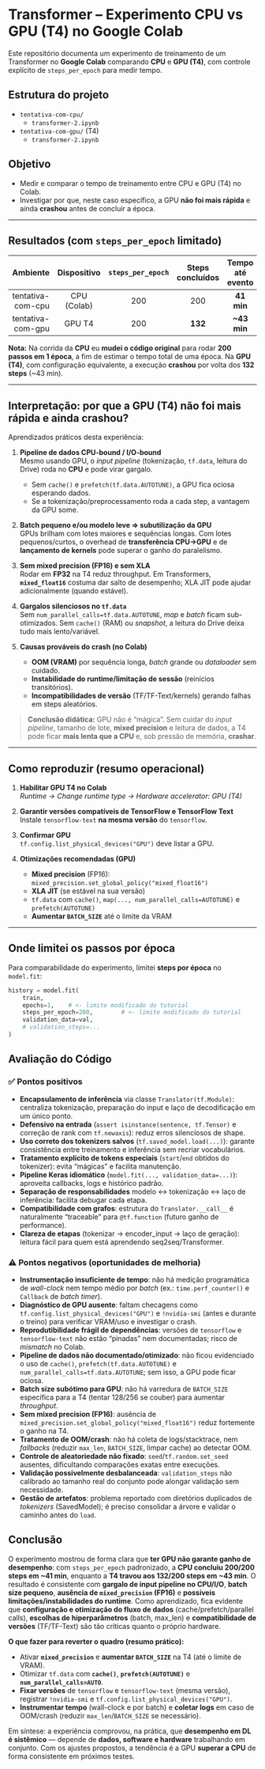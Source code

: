 # Transformer – Experimento CPU vs GPU (T4) no Google Colab

Este repositório documenta um experimento de treinamento de um Transformer no **Google Colab** comparando **CPU** e **GPU (T4)**, com controle explícito de `steps_per_epoch` para medir tempo.

## Estrutura do projeto

- `tentativa-com-cpu/`
  - `transformer-2.ipynb`
- `tentativa-com-gpu/` (T4)
  - `transformer-2.ipynb`

## Objetivo

- Medir e comparar o tempo de treinamento entre CPU e GPU (T4) no Colab.
- Investigar por que, neste caso específico, a GPU **não foi mais rápida** e ainda **crashou** antes de concluir a época.

---

## Resultados (com `steps_per_epoch` limitado)

| Ambiente             | Dispositivo | `steps_per_epoch` | Steps concluídos | Tempo até evento | Estado final | Tempo/step (aprox.) |
|---------------------:|:-----------:|:-----------------:|:----------------:|:----------------:|:------------:|:-------------------:|
| tentativa-com-cpu    | CPU (Colab) | 200               | 200              | **41 min**       | Concluído    | **≈ 12,3 s**        |
| tentativa-com-gpu    | GPU T4      | 200               | **132**          | **~43 min**      | **Crash**    | **≈ 19,5 s**        |

**Nota:** Na corrida da **CPU** eu **mudei o código original** para rodar **200 passos em 1 época**, a fim de estimar o tempo total de uma época. Na **GPU (T4)**, com configuração equivalente, a execução **crashou** por volta dos **132 steps** (~43 min).

---

## Interpretação: por que a GPU (T4) não foi mais rápida e ainda crashou?

Aprendizados práticos desta experiência:

1. **Pipeline de dados CPU-bound / I/O-bound**  
   Mesmo usando GPU, o *input pipeline* (tokenização, `tf.data`, leitura do Drive) roda no **CPU** e pode virar gargalo.  
   - Sem `cache()` e `prefetch(tf.data.AUTOTUNE)`, a GPU fica ociosa esperando dados.  
   - Se a tokenização/preprocessamento roda a cada step, a vantagem da GPU some.

2. **Batch pequeno e/ou modelo leve ⇒ subutilização da GPU**  
   GPUs brilham com lotes maiores e sequências longas. Com lotes pequenos/curtos, o overhead de **transferência CPU→GPU** e de **lançamento de kernels** pode superar o ganho do paralelismo.

3. **Sem mixed precision (FP16) e sem XLA**  
   Rodar em **FP32** na T4 reduz throughput. Em Transformers, **`mixed_float16`** costuma dar salto de desempenho; XLA JIT pode ajudar adicionalmente (quando estável).

4. **Gargalos silenciosos no `tf.data`**  
   Sem `num_parallel_calls=tf.data.AUTOTUNE`, *map* e *batch* ficam sub-otimizados. Sem `cache()` (RAM) ou *snapshot*, a leitura do Drive deixa tudo mais lento/variável.

5. **Causas prováveis do crash (no Colab)**  
   - **OOM (VRAM)** por sequência longa, *batch* grande ou *dataloader* sem cuidado.  
   - **Instabilidade do runtime/limitação de sessão** (reinícios transitórios).  
   - **Incompatibilidades de versão** (TF/TF-Text/kernels) gerando falhas em steps aleatórios.

> **Conclusão didática:** GPU não é “mágica”. Sem cuidar do *input pipeline*, tamanho de lote, **mixed precision** e leitura de dados, a T4 pode ficar **mais lenta que a CPU** e, sob pressão de memória, **crashar**.

---

## Como reproduzir (resumo operacional)

1. **Habilitar GPU T4 no Colab**  
   *Runtime → Change runtime type → Hardware accelerator: GPU (T4)*

2. **Garantir versões compatíveis de TensorFlow e TensorFlow Text**  
   Instale `tensorflow-text` **na mesma versão** do `tensorflow`.

3. **Confirmar GPU**  
   `tf.config.list_physical_devices("GPU")` deve listar a GPU.

4. **Otimizações recomendadas (GPU)**  
   - **Mixed precision** (FP16): `mixed_precision.set_global_policy("mixed_float16")`  
   - **XLA JIT** (se estável na sua versão)  
   - `tf.data` com `cache()`, `map(..., num_parallel_calls=AUTOTUNE)` e `prefetch(AUTOTUNE)`  
   - **Aumentar `BATCH_SIZE`** até o limite da VRAM

---

## Onde limitei os passos por época

Para comparabilidade do experimento, limitei **steps por época** no `model.fit`:

```python
history = model.fit(
    train,
    epochs=1,    # <- limite modificado do tutorial 
    steps_per_epoch=200,        # <- limite modificado do tutorial
    validation_data=val,
    # validation_steps=...
)
 ```

## Avaliação do Código

### ✅ Pontos positivos
- **Encapsulamento de inferência** via classe `Translator(tf.Module)`: centraliza tokenização, preparação do input e laço de decodificação em um único ponto.
- **Defensivo na entrada** (`assert isinstance(sentence, tf.Tensor)` e correção de rank com `tf.newaxis`): reduz erros silenciosos de shape.
- **Uso correto dos tokenizers salvos** (`tf.saved_model.load(...)`): garante consistência entre treinamento e inferência sem recriar vocabulários.
- **Tratamento explícito de tokens especiais** (`start`/`end` obtidos do tokenizer): evita “mágicas” e facilita manutenção.
- **Pipeline Keras idiomático** (`model.fit(..., validation_data=...)`): aproveita callbacks, logs e histórico padrão.
- **Separação de responsabilidades** modelo ↔ tokenização ↔ laço de inferência: facilita debugar cada etapa.
- **Compatibilidade com grafos**: estrutura do `Translator.__call__` é naturalmente “traceable” para `@tf.function` (futuro ganho de performance).
- **Clareza de etapas** (tokenizar → encoder_input → laço de geração): leitura fácil para quem está aprendendo seq2seq/Transformer.


### ⚠️ Pontos negativos (oportunidades de melhoria)
- **Instrumentação insuficiente de tempo**: não há medição programática de *wall-clock* nem tempo médio por *batch* (ex.: `time.perf_counter()` e `Callback` de *batch timer*).
- **Diagnóstico de GPU ausente**: faltam checagens como `tf.config.list_physical_devices("GPU")` e `!nvidia-smi` (antes e durante o treino) para verificar VRAM/uso e investigar o crash.
- **Reprodutibilidade frágil de dependências**: versões de `tensorflow` e `tensorflow-text` não estão “pinadas” nem documentadas; risco de *mismatch* no Colab.
- **Pipeline de dados não documentado/otimizado**: não ficou evidenciado o uso de `cache()`, `prefetch(tf.data.AUTOTUNE)` e `num_parallel_calls=tf.data.AUTOTUNE`; sem isso, a GPU pode ficar ociosa.
- **Batch size subótimo para GPU**: não há varredura de `BATCH_SIZE` específica para a T4 (tentar 128/256 se couber) para aumentar *throughput*.
- **Sem mixed precision (FP16)**: ausência de `mixed_precision.set_global_policy("mixed_float16")` reduz fortemente o ganho na T4.
- **Tratamento de OOM/crash**: não há coleta de logs/stacktrace, nem *fallbacks* (reduzir `max_len`, `BATCH_SIZE`, limpar cache) ao detectar OOM.
- **Controle de aleatoriedade não fixado**: `seed`/`tf.random.set_seed` ausentes, dificultando comparações exatas entre execuções.
- **Validação possivelmente desbalanceada**: `validation_steps` não calibrado ao tamanho real do conjunto pode alongar validação sem necessidade.
- **Gestão de artefatos**: problema reportado com diretórios duplicados de *tokenizers* (SavedModel); é preciso consolidar a árvore e validar o caminho antes do `load`.


## Conclusão

O experimento mostrou de forma clara que **ter GPU não garante ganho de desempenho**: com `steps_per_epoch` padronizado, a **CPU concluiu 200/200 steps em ~41 min**, enquanto a **T4 travou aos 132/200 steps em ~43 min**. O resultado é consistente com **gargalo de input pipeline no CPU/I/O**, **batch size pequeno**, **ausência de `mixed_precision` (FP16)** e **possíveis limitações/instabilidades do runtime**. Como aprendizado, fica evidente que **configuração e otimização do fluxo de dados** (cache/prefetch/parallel calls), **escolhas de hiperparâmetros** (batch, max_len) e **compatibilidade de versões** (TF/TF-Text) são tão críticas quanto o próprio hardware.

**O que fazer para reverter o quadro (resumo prático):**
- Ativar **`mixed_precision`** e **aumentar `BATCH_SIZE`** na T4 (até o limite de VRAM).
- Otimizar `tf.data` com **`cache()`**, **`prefetch(AUTOTUNE)`** e **`num_parallel_calls=AUTO`**.
- **Fixar versões** de `tensorflow` e `tensorflow-text` (mesma versão), registrar `!nvidia-smi` e `tf.config.list_physical_devices("GPU")`.
- **Instrumentar tempo** (wall-clock e por batch) e **coletar logs** em caso de OOM/crash (reduzir `max_len`/`BATCH_SIZE` se necessário).

Em síntese: a experiência comprovou, na prática, que **desempenho em DL é sistêmico** — depende de **dados, software e hardware** trabalhando em conjunto. Com os ajustes propostos, a tendência é a GPU **superar a CPU** de forma consistente em próximos testes.
